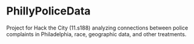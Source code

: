 # PhillyPoliceData
Project for Hack the City (11.s188) analyzing connections between police complaints in Philadelphia, race, geographic data, and other treatments.
